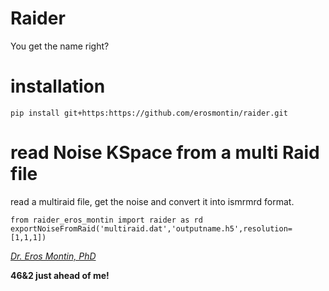 # Raider
You get the name right?
# installation
```
pip install git+https:https://github.com/erosmontin/raider.git
```
# read Noise KSpace from a multi Raid file
read a multiraid file, get the noise and convert it into ismrmrd format.


```
from raider_eros_montin import raider as rd
exportNoiseFromRaid('multiraid.dat','outputname.h5',resolution=[1,1,1])

```


[*Dr. Eros Montin, PhD*](http://me.biodimensional.com)

**46&2 just ahead of me!**
